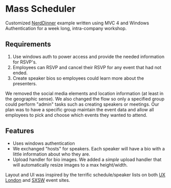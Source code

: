 Mass Scheduler
=============

Customized [NerdDinner][nd] example written using MVC 4 and Windows Authentication for a week long, intra-company 
workshop.

## Requirements
1. Use windows auth to power access and provide the needed information for RSVP's.
2. Employees can RSVP and cancel their RSVP for any event that had not ended.
3. Create speaker bios so employees could learn more about the presenters.

We removed the social media elements and location information (at least in the geographic sense).  We also changed
the flow so only a specified group could perform "admin" tasks such as creating speakers or meetings.  Our plan was to
have a specific group maintain the event data and allow all employees to pick and choose which events they wanted to
attend.

## Features
* Uses windows authentication
* We exchanged "hosts" for speakers. Each speaker will have a bio with a little information about who they are.
* Upload handler for bio images.  We added a *simple* upload handler that will automatically resize images to a max height/width.

Layout and UI was inspired by the terrific schedule/speaker lists on both [UX London][uxlondon] and [SXSW][sxsw] event sites.

[uxlondon]: http://2013.uxlondon.com/
[sxsw]: http://schedule.sxsw.com/
[nd]: http://www.nerddinner.com/
